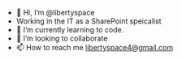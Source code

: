 - 👋 Hi, I’m @libertyspace
- Working in the IT as a SharePoint speicalist
- 🌱 I’m currently learning to code. 
- 💞️ I’m looking to collaborate
- 📫 How to reach me libertyspace4@gmail.com


